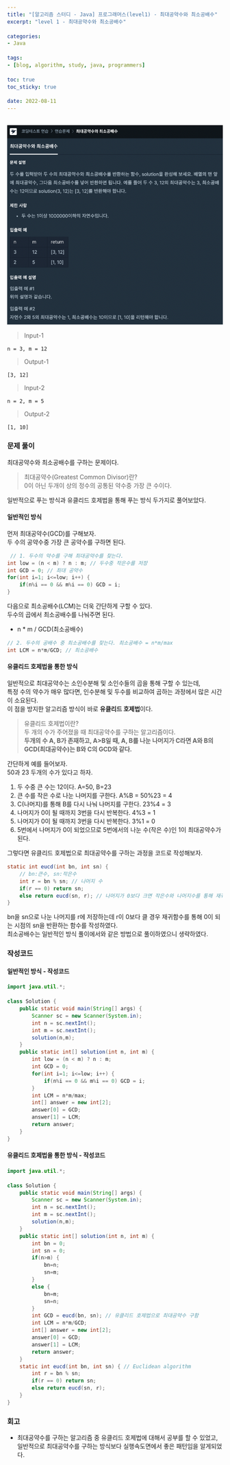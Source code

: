 ```yaml
--- 
title: "[알고리즘 스터디 - Java] 프로그래머스(level1) - 최대공약수와 최소공배수" 
excerpt: "level 1 - 최대공약수와 최소공배수" 

categories: 
- Java

tags: 
- [blog, algorithm, study, java, programmers]

toc: true
toc_sticky: true

date: 2022-08-11
--- 
```


<br>

<center><img src="/assets/images/programmers/20220811_01.png"></center>

> Input-1 <br>
```
n = 3, m = 12
```
> Output-1 <br>
```
[3, 12]
```

> Input-2 <br>
```
n = 2, m = 5
```
> Output-2 <br>
```
[1, 10]
```

### 문제 풀이
최대공약수와 최소공배수를 구하는 문제이다. <br>

> 최대공약수(Greatest Common Divisor)란? <br>
0이 아닌 두개이 상의 정수의 공통된 약수중 가장 큰 수이다.

일반적으로 푸는 방식과 유클리드 호제법을 통해 푸는 방식 두가지로 풀어보았다.

#### 일반적인 방식
먼저 최대공약수(GCD)를 구해보자. <br>
두 수의 공약수중 가장 큰 공약수를 구하면 된다.

```java
 // 1. 두수의 약수를 구해 최대공약수를 찾는다.
int low = (n < m) ? n : m; // 두수중 작은수를 저장
int GCD = 0; // 최대 공약수
for(int i=1; i<=low; i++) {
    if(n%i == 0 && m%i == 0) GCD = i;
}
```

다음으로 최소공배수(LCM)는 더욱 간단하게 구할 수 있다. <br>
두수의 곱에서 최소공배수를 나눠주면 된다.
- n * m / GCD(최소공배수)

```java
// 2. 두수의 공배수 중 최소공배수를 찾는다. 최소공배수 = n*m/max
int LCM = n*m/GCD; // 최소공배수
```

#### 유클리드 호제법을 통한 방식
일반적으로 최대공약수는 소인수분해 및 소인수들의 곱을 통해 구할 수 있는데, <br>
특정 수의 약수가 매우 많다면, 인수분해 및 두수를 비교하여 곱하는 과정에서 많은 시간이 소요된다.<br>
이 점을 방지한 알고리즘 방식이 바로 **유클리드 호제법**이다.

> 유클리드 호제법이란? <br>
두 개의 수가 주어졌을 때 최대공약수를 구하는 알고리즘이다. <br>
**두개의 수 A, B가 존재하고, A>B일 때, A, B를 나눈 나머지가 C라면 A와 B의 GCD(최대공약수)는 B와 C의 GCD와 같다.**

간단하게 예를 들어보자. <br>
50과 23 두개의 수가 있다고 하자. <br>
1. 두 수중 큰 수는 12이다. A=50, B=23
2. 큰 수를 작은 수로 나눈 나머지를 구한다. A%B = 50%23 = 4
3. C(나머지)를 통해 B를 다시 나눠 나머지를 구한다. 23%4 = 3
4. 나머지가 0이 될 때까지 3번을 다시 반복한다. 4%3 = 1
5. 나머지가 0이 될 때까지 3번을 다시 반복한다. 3%1 = 0
6. 5번에서 나머지가 0이 되었으므로 5번에서의 나눈 수(작은 수)인 1이 최대공약수가 된다.

그렇다면 유클리드 호제법으로 최대공약수를 구하는 과정을 코드로 작성해보자.

```java
static int eucd(int bn, int sn) {
    // bn:큰수, sn:작은수
    int r = bn % sn; // 나머지 수
    if(r == 0) return sn;
    else return eucd(sn, r); // 나머지가 0보다 크면 작은수와 나머지수를 통해 재귀함수 호출
}
```

bn을 sn으로 나눈 나머지를 r에 저장하는데 r이 0보다 클 경우 재귀함수를 통해 0이 되는 시점의 sn을 반환하는 함수를 작성하였다.<br>
최소공배수는 일반적인 방식 풀이에서와 같은 방법으로 풀이하였으니 생략하였다.

### 작성코드
#### 일반적인 방식 - 작성코드
```java
import java.util.*;

class Solution {
    public static void main(String[] args) {
        Scanner sc = new Scanner(System.in);
        int n = sc.nextInt();
        int m = sc.nextInt();
        solution(n,m);
    }
    public static int[] solution(int n, int m) {
        int low = (n < m) ? n : m;
        int GCD = 0;
        for(int i=1; i<=low; i++) {
            if(n%i == 0 && m%i == 0) GCD = i;
        }
        int LCM = n*m/max;
        int[] answer = new int[2];
        answer[0] = GCD;
        answer[1] = LCM;
        return answer;
    }
}
```

#### 유클리드 호제법을 통한 방식 - 작성코드
```java
import java.util.*;

class Solution {
    public static void main(String[] args) {
        Scanner sc = new Scanner(System.in);
        int n = sc.nextInt();
        int m = sc.nextInt();
        solution(n,m);
    }
    public static int[] solution(int n, int m) {
        int bn = 0;
        int sn = 0;
        if(n>m) { 
            bn=n; 
            sn=m;
        }
        else {
            bn=m; 
            sn=n;
        }
        int GCD = eucd(bn, sn); // 유클리드 호제법으로 최대공약수 구함
        int LCM = n*m/GCD;
        int[] answer = new int[2];
        answer[0] = GCD;
        answer[1] = LCM;
        return answer;
    }
    static int eucd(int bn, int sn) { // Euclidean algorithm
        int r = bn % sn;
        if(r == 0) return sn;
        else return eucd(sn, r);
    }
}
```

### 회고
- 최대공약수를 구하는 알고리즘 중 유클리드 호제법에 대해서 공부를 할 수 있었고, 일반적으로 최대공약수를 구하는 방식보다 실행속도면에서 좋은 패턴임을 알게되었다.
